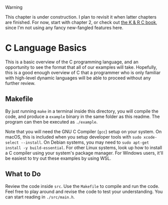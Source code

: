 > [!WARNING]
> This chapter is under construction. I plan to revisit it when latter
> chapters are finished. For now, start with chapter 2, or check out [the K & R
> C book](https://en.wikipedia.org/wiki/The_C_Programming_Language), since I'm
> not using any fancy new-fangled features here.

# C Language Basics

This is a basic overview of the C programming language, and an opportunity to
see the format that all of our examples will take. Hopefully, this is a good
enough overview of C that a programmer who is only familiar with high-level
dynamic languages will be able to proceed without any further review.

## Makefile

By just running `make` in a terminal inside this directory, you will compile the
code, and produce a `example` binary in the same folder as this readme. The
program can then be executed as `./example`.

Note that you will need the GNU C Compiler (`gcc`) setup on your system. On
macOS, this is included when you setup developer tools with `sudo xcode-select
--install`. On Debian systems, you may need to `sudo apt-get install -y
build-essential`. For other Linux systems, look up how to install a C compiler
using your system's package manager. For Windows users, it'll be easiest to try
out these examples by using WSL.

## What to Do

Review the code inside `src`. Use the `Makefile` to compile and run the code.
Feel free to play around and revise the code to test your understanding. You can
start reading in `./src/main.h`.
